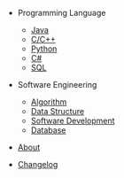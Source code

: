 - Programming Language

  - [Java](java.md)
  - [C/C++](c/cpp.md)
  - [Python](python.md)
  - [C#](csharp.md)
  - [SQL](sql.md)

- Software Engineering

  - [Algorithm](algorithm.md)
  - [Data Structure](data-structure.md)
  - [Software Development](software-development.md)
  - [Database](database.md)



- [About](about.md)
- [Changelog](changelog.md)
